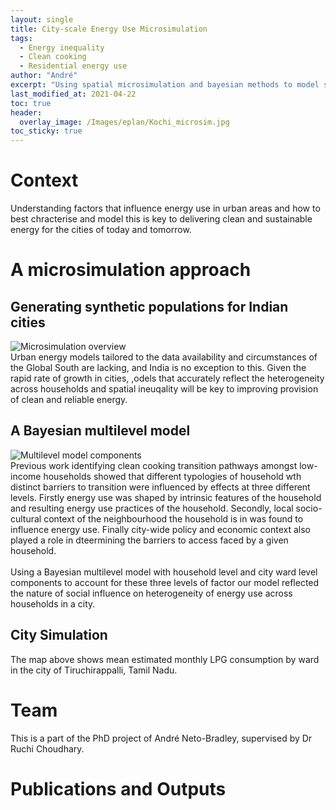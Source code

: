 ```yaml
---
layout: single
title: City-scale Energy Use Microsimulation
tags:
  - Energy inequality
  - Clean cooking
  - Residential energy use
author: "André"
excerpt: "Using spatial microsimulation and bayesian methods to model socio-cultural and spatial heterogeneity in residential clean energy transition in Indian cities"
last_modified_at: 2021-04-22
toc: true
header:
  overlay_image: /Images/eplan/Kochi_microsim.jpg
toc_sticky: true
---
```

<head>
  
<script src="//d3js.org/d3.v4.min.js"></script>
<script src="//d3js.org/d3-tile.v0.0.min.js"></script>
<script src="https://d3js.org/d3-scale-chromatic.v1.min.js"></script>
<script src="https://cdnjs.cloudflare.com/ajax/libs/d3-legend/2.25.6/d3-legend.min.js"></script>
<style>
  svg,
  #tiles {
  position: absolute;
  width: 760px;
  height: 760px;
  overflow: hidden;
}
.parallax {
  /* The image used */
  background-image: url("/home/Images/eplan/Kochi_Model_1.png");

  /* Set a specific height */
  height: 100vh;
  width: 100%;
  
  /* Create the parallax scrolling effect */
  background-attachment: fixed;
  background-position: center;
  background-repeat: no-repeat;
  background-size: 768px auto;
}
.parallax2 {
  /* The image used */
  background-image: url("/home/Images/eplan/Kochi_Model_2.png");

  /* Set a specific height */
  height: 100vh; 
  width: 100%;

  /* Create the parallax scrolling effect */
  background-attachment: fixed;
  background-position: center;
  background-repeat: no-repeat;
  background-size: 768px auto;
}
.parallax3 {
  /* The image used */
  background-image: url("/home/Images/eplan/Kochi_Model_3.png");

  /* Set a specific height */
  height: 100vh; 
  width: 100%;

  /* Create the parallax scrolling effect */
  background-attachment: fixed;
  background-position: center;
  background-repeat: no-repeat;
  background-size: 768px auto;
}
</style>
</head>

<!-- Load d3.js -->


# Context

Understanding factors that influence energy use in urban areas and how to best chracterise and model this is key to delivering clean and sustainable energy for the cities of today and tomorrow.

<div id="stickyarticle">
<h1 class="category">A microsimulation approach</h1>
<h2 class="title">Generating synthetic populations for Indian cities</h2>
<div id="wrapper">
  <div id="stickyflex">
    <img id="stickyflex"
         src="/home/Images/eplan/20210414_Microsim_Overview.png"
         alt="Microsimulation overview"
         caption="Figure credit: A Neto-Bradley">
  </div>
  <div id="stickybody">Urban energy models tailored to the data availability and circumstances of the Global South are lacking, and India is no exception to this. Given the rapid rate of growth in cities, ,odels that accurately reflect the heterogeneity across households and spatial ineuqality will be key to improving provision of clean and reliable energy.</div>
</div>
  <h2 class="title">A Bayesian multilevel model</h2>
<div id="wrapper">
    <img src="/home/Images/eplan/Bayesian_Micro_Slim.png"
         alt="Multilevel model components"
         caption="Figure credit: A Neto-Bradley">
  <div id="stickybody">Previous work identifying clean cooking transition pathways amongst low-income households showed that different typologies of household wth distinct barriers to transition were influenced by effects at three different levels. Firstly energy use was shaped by intrinsic features of the household and resulting energy use practices of the household. Secondly, local socio-cultural context of the neighbourhood the household is in was found to influence energy use. Finally city-wide policy and economic context also played a role in dteermining the barriers to access faced by a given household. <br>
  <br>
  Using a Bayesian multilevel model with household level and city ward level components to account for these three levels of factor our model reflected the nature of social influence on heterogeneity of energy use across households in a city.</div>
</div>
  <h2 class="title">City Simulation</h2>
<div id="wrapper">
    <div id="stickyd3">
      <div id="tiles"></div>
      <svg height=500 width=760></svg>
  </div>
    <div id="stickybody">The map above shows mean estimated monthly LPG consumption by ward in the city of Tiruchirappalli, Tamil Nadu. </div>
</div>
</div>

<!-- <div class="parallax"></div> -->

<!-- <div class="parallax2"></div> -->

<!-- <div class="parallax3"></div> -->
<!-- <div id="map" style="width: 100%; height: 50vh"></div>
  <script type="text/javascript">
  
        var map = L.map('map').setView([10.8306,78.7079], 12);
        mapLink = 
            '<a href="http://openstreetmap.org">OpenStreetMap</a>';

        var Stamen_Toner = L.tileLayer('http://stamen-tiles-{s}.a.ssl.fastly.net/toner/{z}/{x}/{y}.{ext}', {
          attribution: 'Map tiles by <a href="http://stamen.com">Stamen Design</a>, <a href="http://creativecommons.org/licenses/by/3.0">CC BY 3.0</a> &mdash; Map data &copy; <a href="http://www.openstreetmap.org/copyright">OpenStreetMap</a>',
          subdomains: 'abcd',
          minZoom: 12,
          maxZoom: 12,
          ext: 'png'
        });
        
        Stamen_Toner.addTo(map);

        var svg = d3.select(map.getPanes().overlayPane).append("svg")
        var g = svg.append("g").attr("class", "leaflet-zoom-hide");           
        </script> -->



<script>

var pi = Math.PI,
    tau = 2 * pi;

var svg = d3.select("svg"),
    width = +svg.attr("width"),
    height = +svg.attr("height");
    
// Initialize the projection to fit the world in a 1×1 square centered at the origin.
var projection = d3.geoMercator()
    .scale(1 / tau)
    .translate([0, 0]);

// Compute the projected bounding box given a geographic bounding box (here, California).
// This assumes parallels are horizontal and meridians are vertical…
// but you could use path.bounds to handle arbitrary shapes.
// Note that the y-dimension is flipped relative to latitude!
var bounds = [[78.64, 10.78],[78.74, 10.87]],
    p0 = projection([bounds[0][0], bounds[1][1]]),
    p1 = projection([bounds[1][0], bounds[0][1]]);

// Convert this to a scale k and translate tx, ty for the projection.
// For crisp image tiles, clamp to the nearest power of two.
var k = floor(0.95 / Math.max((p1[0] - p0[0]) / width, (p1[1] - p0[1]) / height)),
    tx = (width - k * (p1[0] + p0[0])) / 2,
    ty = (height - k * (p1[1] + p0[1])) / 2;

projection
    .scale(k / tau)
    .translate([tx, ty]);

// Lastly convert this to the corresponding tile.scale and tile.translate;
// see http://bl.ocks.org/mbostock/4150951 for a related example.
var tiles = d3.tile()
    .size([width, height])
    .scale(k)
    .translate([tx, ty])
    ();

d3.select("#tiles")
  .selectAll("img").data(tiles).enter().append("img")
    .style("position", "absolute")
    .attr("src", function(d, i) { return "https://stamen-tiles-" + "abc"[d[1] % 3] + ".a.ssl.fastly.net/toner/" + d[2] + "/" + d[0] + "/" + d[1] + ".png"; })
    .style("left", function(d) { return (d[0] + tiles.translate[0]) * tiles.scale + "px"; })
    .style("top", function(d) { return (d[1] + tiles.translate[1]) * tiles.scale + "px"; })
    .attr("width", tiles.scale)
    .attr("height", tiles.scale);


function floor(k) {
  return Math.pow(2, Math.floor(Math.log(k) / Math.LN2));
}

// Data and color scale
var data = d3.map();
var colorScale = d3.scaleLinear()
  .domain([0,80,140])
  .range(["#96000e","#ffffff","#7fcac3"]);
//d3.schemeBlues[7]

var legend = d3.legendColor()
    .scale(colorScale)
    .orient("vertical")
    .title("Mean LPG ")
    .shapePadding(0)
    .cells(6);
    
// Load external data and boot
d3.queue()
  .defer(d3.json, "https://raw.githubusercontent.com/EECi/home/main/data/trichy_json.geojson")
  .defer(d3.csv, "https://raw.githubusercontent.com/EECi/home/main/data/trichy_json.csv", function(d) { data.set(d.zone, +d.mean); })
  .await(ready);

function ready(error, topo) {
// create a tooltip
  var Tooltip = d3.select("svg")
    .append("svg")
    .attr("class", "tooltip")
    .style("opacity", 0)
    .style("background-color", "white")
    .style("border", "solid")
    .style("border-width", "2px")
    .style("border-radius", "5px")
    .style("padding", "5px")


let mouseOver = function(d) {
   Tooltip.style("opacity", 1)
   d3.selectAll(".Country")
      .transition()
      .duration(1000)
      .style("opacity", .5)
   d3.select(this)
      .transition()
      .duration(1000)
      .style("opacity", 1)
      .style("stroke", "black")
  }

let mouseMove = function(d) {
    Tooltip
      .html("<body>The mean LPG use of <br> ward </body>")
      .style("left", (d3.mouse(this)[0]+70) + "px")
      .style("top", (d3.mouse(this)[1]) + "px")
  }

let mouseLeave = function(d) {
     Tooltip
      .style("opacity", 0)
    d3.selectAll(".Country")
      .transition()
      .duration(1000)
      .style("opacity", .8)
    d3.select(this)
      .transition()
      .duration(1000)
      .style("stroke", "transparent")
  }

  svg.append("g")
    .attr("transform", "translate(650,500)")
    .call(legend);
    
  // Draw the map
  svg.append("g")
    .selectAll("path")
    .data(topo.features)
    .enter()
    .append("path")
      // draw each ward
      .attr("d", d3.geoPath()
        .projection(projection)
      )
      // set the color of each ward
      .attr("fill", function (d) {
        d.total = data.get(d.properties.zone) || 0;
        return colorScale(d.total);
      })
      .style("stroke", "transparent")
      .attr("class", function(d){ return "Country" } )
      .style("opacity", .8)
      .on("mouseover", mouseOver )
      .on("mousemove", mouseMove )
      .on("mouseleave", mouseLeave )
    }


</script>

# Team
This is a part of the PhD project of André Neto-Bradley, supervised by Dr Ruchi Choudhary.

# Publications and Outputs


